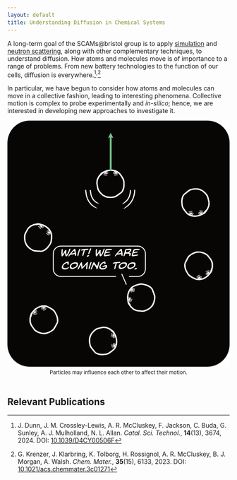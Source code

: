 ```yaml
---
layout: default
title: Understanding Diffusion in Chemical Systems
---
```


A long-term goal of the SCAMs@bristol group is to apply [simulation](./simulation/) and [neutron scattering](./neutron/), along with other complementary techniques, to understand diffusion. 
How atoms and molecules move is of importance to a range of problems. 
From new battery technologies to the function of our cells, diffusion is everywhere.[^1]<sup>,</sup>[^2] 

In particular, we have begun to consider how atoms and molecules can move in a collective fashion, leading to interesting phenomena. 
Collective motion is complex to probe experimentally and *in-silico*; hence, we are interested in developing new approaches to investigate it. 

<picture>
  <img alt="A bunch of particles with one particle moving in a specific direction and another announcing 'Wait! We are coming too.'" src="/assets/img/diffusion.png">
</picture>
<center>
  <small>
    Particles may influence each other to affect their motion. 
    <br>
    <br>
  </small>
</center>

## Relevant Publications

[^1]: J. Dunn, J. M. Crossley-Lewis, A. R. McCluskey, F. Jackson, C. Buda, G. Sunley, A. J. Mulholland, N. L. Allan. *Catal. Sci. Technol.*, **14**(13), 3674, 2024. DOI: [10.1039/D4CY00506F](https://doi.org/10.1039/D4CY00506F)
[^2]: G. Krenzer, J. Klarbring, K. Tolborg, H. Rossignol, A. R. McCluskey, B. J. Morgan, A. Walsh. *Chem. Mater.*, **35**(15), 6133, 2023. DOI: [10.1021/acs.chemmater.3c01271](https://doi.org/10.1021/acs.chemmater.3c01271)
